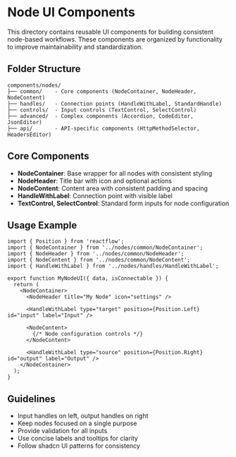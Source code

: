 # Node UI Components

This directory contains reusable UI components for building consistent node-based workflows. These components are organized by functionality to improve maintainability and standardization.

## Folder Structure

```
components/nodes/
├── common/    - Core components (NodeContainer, NodeHeader, NodeContent)
├── handles/   - Connection points (HandleWithLabel, StandardHandle)
├── controls/  - Input controls (TextControl, SelectControl)
├── advanced/  - Complex components (Accordion, CodeEditor, JsonEditor)
├── api/       - API-specific components (HttpMethodSelector, HeadersEditor)
```

## Core Components

- **NodeContainer**: Base wrapper for all nodes with consistent styling
- **NodeHeader**: Title bar with icon and optional actions
- **NodeContent**: Content area with consistent padding and spacing
- **HandleWithLabel**: Connection point with visible label
- **TextControl, SelectControl**: Standard form inputs for node configuration

## Usage Example

```tsx
import { Position } from 'reactflow';
import { NodeContainer } from '../nodes/common/NodeContainer';
import { NodeHeader } from '../nodes/common/NodeHeader';
import { NodeContent } from '../nodes/common/NodeContent';
import { HandleWithLabel } from '../nodes/handles/HandleWithLabel';

export function MyNodeUI({ data, isConnectable }) {
  return (
    <NodeContainer>
      <NodeHeader title="My Node" icon="settings" />
      
      <HandleWithLabel type="target" position={Position.Left} id="input" label="Input" />
      
      <NodeContent>
        {/* Node configuration controls */}
      </NodeContent>
      
      <HandleWithLabel type="source" position={Position.Right} id="output" label="Output" />
    </NodeContainer>
  );
}
```

## Guidelines

- Input handles on left, output handles on right
- Keep nodes focused on a single purpose
- Provide validation for all inputs
- Use concise labels and tooltips for clarity
- Follow shadcn UI patterns for consistency